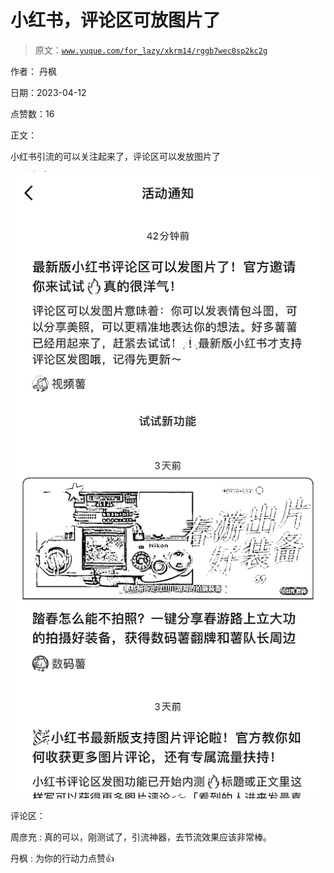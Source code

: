 # 小红书，评论区可放图片了

> 原文：[`www.yuque.com/for_lazy/xkrm14/rggb7wec0sp2kc2g`](https://www.yuque.com/for_lazy/xkrm14/rggb7wec0sp2kc2g)

作者： 丹枫

日期：2023-04-12

点赞数：16

正文：

小红书引流的可以关注起来了，评论区可以发放图片了

![](img/7618577bd1edb33d8d7b516cd0546857.png)

评论区：

周彦充 : 真的可以，刚测试了，引流神器，去节流效果应该非常棒。

丹枫 : 为你的行动力点赞👍



